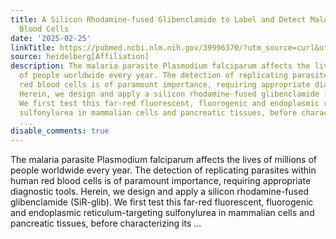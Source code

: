 ```yaml
---
title: A Silicon Rhodamine-fused Glibenclamide to Label and Detect Malaria-infected Red
  Blood Cells
date: '2025-02-25'
linkTitle: https://pubmed.ncbi.nlm.nih.gov/39996370/?utm_source=curl&utm_medium=rss&utm_campaign=pubmed-2&utm_content=1FakS-2QOkCT8HsMOQP1bCRQ4YzyumYOmxmF0moLsQ3dFB1E9V&fc=20220326224207&ff=20250225171113&v=2.18.0.post9+e462414
source: heidelberg[Affiliation]
description: The malaria parasite Plasmodium falciparum affects the lives of millions
  of people worldwide every year. The detection of replicating parasites within human
  red blood cells is of paramount importance, requiring appropriate diagnostic tools.
  Herein, we design and apply a silicon rhodamine-fused glibenclamide (SiR-glib).
  We first test this far-red fluorescent, fluorogenic and endoplasmic reticulum-targeting
  sulfonylurea in mammalian cells and pancreatic tissues, before characterizing its
  ...
disable_comments: true
---
```

The malaria parasite Plasmodium falciparum affects the lives of millions of people worldwide every year. The detection of replicating parasites within human red blood cells is of paramount importance, requiring appropriate diagnostic tools. Herein, we design and apply a silicon rhodamine-fused glibenclamide (SiR-glib). We first test this far-red fluorescent, fluorogenic and endoplasmic reticulum-targeting sulfonylurea in mammalian cells and pancreatic tissues, before characterizing its ...